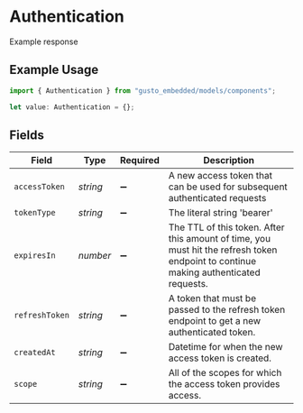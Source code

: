 # Authentication

Example response

## Example Usage

```typescript
import { Authentication } from "gusto_embedded/models/components";

let value: Authentication = {};
```

## Fields

| Field                                                                                                                                | Type                                                                                                                                 | Required                                                                                                                             | Description                                                                                                                          |
| ------------------------------------------------------------------------------------------------------------------------------------ | ------------------------------------------------------------------------------------------------------------------------------------ | ------------------------------------------------------------------------------------------------------------------------------------ | ------------------------------------------------------------------------------------------------------------------------------------ |
| `accessToken`                                                                                                                        | *string*                                                                                                                             | :heavy_minus_sign:                                                                                                                   | A new access token that can be used for subsequent authenticated requests                                                            |
| `tokenType`                                                                                                                          | *string*                                                                                                                             | :heavy_minus_sign:                                                                                                                   | The literal string 'bearer'                                                                                                          |
| `expiresIn`                                                                                                                          | *number*                                                                                                                             | :heavy_minus_sign:                                                                                                                   | The TTL of this token. After this amount of time, you must hit the refresh token endpoint to continue making authenticated requests. |
| `refreshToken`                                                                                                                       | *string*                                                                                                                             | :heavy_minus_sign:                                                                                                                   | A token that must be passed to the refresh token endpoint to get a new authenticated token.                                          |
| `createdAt`                                                                                                                          | *string*                                                                                                                             | :heavy_minus_sign:                                                                                                                   | Datetime for when the new access token is created.                                                                                   |
| `scope`                                                                                                                              | *string*                                                                                                                             | :heavy_minus_sign:                                                                                                                   | All of the scopes for which the access token provides access.                                                                        |